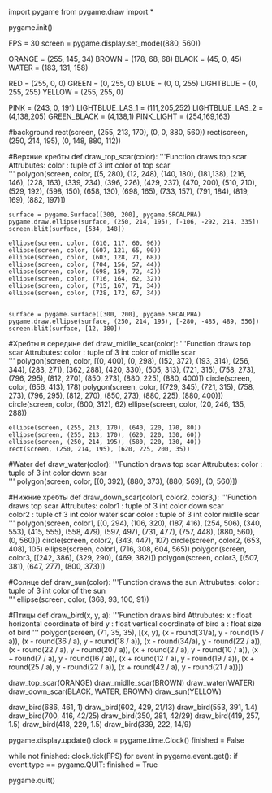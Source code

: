 import pygame
from pygame.draw import *

pygame.init()

FPS = 30
screen = pygame.display.set_mode((880, 560))

ORANGE = (255, 145, 34)
BROWN = (178, 68, 68)
BLACK = (45, 0, 45)
WATER = (183, 131, 158)

RED = (255, 0, 0)
GREEN = (0, 255, 0)
BLUE = (0, 0, 255)
LIGHTBLUE = (0, 255, 255)
YELLOW = (255, 255, 0)

PINK = (243, 0, 191)
LIGHTBLUE_LAS_1 = (111,205,252)
LIGHTBLUE_LAS_2 = (4,138,205)
GREEN_BLACK = (4,138,1)
PINK_LIGHT = (254,169,163)


#background
rect(screen, (255, 213, 170), (0, 0, 880, 560))
rect(screen, (250, 214, 195), (0, 148, 880, 112))

#Верхние хребты
def draw_top_scar(color):
    '''Function draws top scar
    Attrubutes:
        color : tuple of 3 int
            color of top scar      
    '''
    polygon(screen, color, [(5, 280), (12, 248), (140, 180), (181,138), (216, 146), (228, 163), (339, 234), (396, 226), (429, 237), (470, 200), (510, 210), (529, 192), (598, 150), (658, 130), (698, 165), (733, 157), (791, 184), (819, 169), (882, 197)])

    surface = pygame.Surface([300, 200], pygame.SRCALPHA)
    pygame.draw.ellipse(surface, (250, 214, 195), [-106, -292, 214, 335])
    screen.blit(surface, [534, 148])

    ellipse(screen, color, (610, 117, 60, 96))
    ellipse(screen, color, (607, 121, 65, 90))
    ellipse(screen, color, (603, 128, 71, 68))
    ellipse(screen, color, (704, 156, 57, 44))
    ellipse(screen, color, (698, 159, 72, 42))
    ellipse(screen, color, (716, 164, 62, 32))
    ellipse(screen, color, (715, 167, 71, 34))
    ellipse(screen, color, (728, 172, 67, 34))


    surface = pygame.Surface([300, 200], pygame.SRCALPHA)
    pygame.draw.ellipse(surface, (250, 214, 195), [-280, -485, 489, 556])
    screen.blit(surface, [12, 180])

#Хребты в середине
def draw_midlle_scar(color):
    '''Function draws top scar
    Attrubutes:
        color : tuple of 3 int
            color of midlle scar      
    '''
    polygon(screen, color, [(0, 400), (0, 298), (152, 372), (193, 314), (256, 344), (283, 271), (362, 288), (420, 330), (505, 313), (721, 315), (758, 273), (796, 295), (812, 270), (850, 273), (880, 225), (880, 400)])
    circle(screen, color, (656, 413), 178)
    polygon(screen, color, [(729, 345), (721, 315), (758, 273), (796, 295), (812, 270), (850, 273), (880, 225), (880, 400)])
    circle(screen, color, (600, 312), 62)
    ellipse(screen, color, (20, 246, 135, 288))

    ellipse(screen, (255, 213, 170), (640, 220, 170, 80))
    ellipse(screen, (255, 213, 170), (620, 220, 130, 60))
    ellipse(screen, (250, 214, 195), (580, 220, 130, 40))
    rect(screen, (250, 214, 195), (620, 225, 200, 35))

#Water
def draw_water(color):
    '''Function draws top scar
    Attrubutes:
        color : tuple of 3 int
            color down scar      
    '''
    polygon(screen, color, [(0, 392), (880, 373), (880, 569), (0, 560)])

#Нижние хребты
def draw_down_scar(color1, color2, color3,):
    '''Function draws top scar
    Attrubutes:
        color1 : tuple of 3 int
            color down scar  
        color2 : tuple of 3 int
            color water scar 
        color : tuple of 3 int
            color midlle scar     
    '''
    polygon(screen, color1, [(0, 294), (106, 320), (187, 416), (254, 506), (340, 553), (415, 555), (558, 479), (597, 497), (731, 477), (757, 448), (880, 560), (0, 560)])
    circle(screen, color2, (343, 447), 107)
    circle(screen, color2, (653, 408), 105)
    ellipse(screen, color1, (716, 308, 604, 565))
    polygon(screen, color3, [(242, 386), (329, 290), (469, 382)])
    polygon(screen, color3, [(507, 381), (647, 277), (800, 373)])

#Солнце
def draw_sun(color):
    '''Function draws the sun
    Attrubutes:
        color : tuple of 3 int
            color of the sun      
    '''
    ellipse(screen, color, (368, 93, 100, 91))

#Птицы
def draw_bird(x, y, a):
    '''Function draws bird
    Attrubutes:
        x : float
            horizontal coordinate of bird
        y : float
            vertical coordinate of bird
        a : float
            size of bird
    '''
    polygon(screen, (71, 35, 35), [(x, y), (x - round(31/a), y - round(15 / a)), (x - round(36 / a), y - round(18 / a)), (x - round(34/a), y - round(22 / a)), (x - round(22 / a), y - round(20 / a)), (x + round(2 / a), y - round(10 / a)), (x + round(7 / a), y - round(16 / a)), (x + round(12 / a), y - round(19 / a)), (x + round(25 / a), y - round(22 / a)), (x + round(42 / a), y - round(21 / a))])



draw_top_scar(ORANGE)
draw_midlle_scar(BROWN)
draw_water(WATER)
draw_down_scar(BLACK, WATER, BROWN)
draw_sun(YELLOW)

draw_bird(686, 461, 1)
draw_bird(602, 429, 21/13)
draw_bird(553, 391, 1.4)
draw_bird(700, 416, 42/25)
draw_bird(350, 281, 42/29)
draw_bird(419, 257, 1.5)
draw_bird(418, 229, 1.5)
draw_bird(339, 222, 14/9)




pygame.display.update()
clock = pygame.time.Clock()
finished = False

while not finished:
    clock.tick(FPS)
    for event in pygame.event.get():
        if event.type == pygame.QUIT:
            finished = True

pygame.quit()
